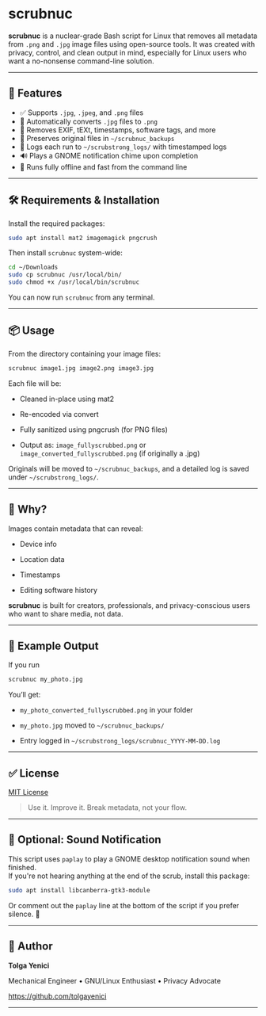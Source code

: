 # scrubnuc

**scrubnuc** is a nuclear-grade Bash script for Linux that removes all metadata from `.png` and `.jpg` image files using open-source tools. It was created with privacy, control, and clean output in mind, especially for Linux users who want a no-nonsense command-line solution.

---

## 🚀 Features

- ✅ Supports `.jpg`, `.jpeg`, and `.png` files
- 🔁 Automatically converts `.jpg` files to `.png`
- 🧼 Removes EXIF, tEXt, timestamps, software tags, and more
- 💾 Preserves original files in `~/scrubnuc_backups`
- 📝 Logs each run to `~/scrubstrong_logs/` with timestamped logs
- 🔊 Plays a GNOME notification chime upon completion
- 🐧 Runs fully offline and fast from the command line

---

## 🛠️ Requirements & Installation

Install the required packages:

```bash
sudo apt install mat2 imagemagick pngcrush
```
Then install `scrubnuc` system-wide:
```bash
cd ~/Downloads
sudo cp scrubnuc /usr/local/bin/
sudo chmod +x /usr/local/bin/scrubnuc
```
You can now run `scrubnuc` from any terminal.

---

## 📦 Usage

From the directory containing your image files:
```bash
scrubnuc image1.jpg image2.png image3.jpg
```
Each file will be:

- Cleaned in-place using mat2

- Re-encoded via convert

- Fully sanitized using pngcrush (for PNG files)

- Output as:
    `image_fullyscrubbed.png`
  or
    `image_converted_fullyscrubbed.png` (if originally a .jpg)

Originals will be moved to `~/scrubnuc_backups`, and a detailed log is saved under `~/scrubstrong_logs/`.

---

## 🔐 Why?

Images contain metadata that can reveal:

- Device info

- Location data

- Timestamps

- Editing software history

**scrubnuc** is built for creators, professionals, and privacy-conscious users who want to share media, not data.

---

## 📁 Example Output

If you run

```bash
scrubnuc my_photo.jpg
```
You’ll get:

- `my_photo_converted_fullyscrubbed.png` in your folder

- `my_photo.jpg` moved to `~/scrubnuc_backups/`

- Entry logged in `~/scrubstrong_logs/scrubnuc_YYYY-MM-DD.log`

---

## ✅ License

[MIT License](https://opensource.org/licenses/MIT)

> Use it. Improve it. Break metadata, not your flow.

---

## 🔔 Optional: Sound Notification

This script uses `paplay` to play a GNOME desktop notification sound when finished.  
If you're not hearing anything at the end of the scrub, install this package:

```bash
sudo apt install libcanberra-gtk3-module
```
Or comment out the `paplay` line at the bottom of the script if you prefer silence. 🙂

---

## 🧠 Author

**Tolga Yenici**

Mechanical Engineer • GNU/Linux Enthusiast • Privacy Advocate

https://github.com/tolgayenici

---
